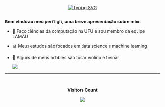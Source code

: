 <div align="center">
<a href="https://git.io/typing-svg"><img src="https://readme-typing-svg.demolab.com?font=Fira+Code&weight=600&size=25&duration=4000&pause=1000&color=add8e6&center=true&vCenter=true&width=435&lines=Olá+visitante!!;Sou o Leandro Marques; É um prazer 🎒." alt="Typing SVG" /></a>
</div>
<div>  
<div>  
  
##
**Bem vindo ao meu perfil git, uma breve apresentação sobre mim:**

- 🦇 Faço ciências da computação na UFU e sou membro da equipe LAMAU
- 📊 Meus estudos são focados em data science e machine learning
- 🧑 Alguns de meus hobbies são tocar violino e treinar


    <a href="https://www.linkedin.com/in/leandro-marques-b377a6271/" target="_blank"> <img src="https://img.shields.io/badge/LinkedIn-0077B5?style=for-the-badge&logo=linkedin&logoColor=white" target="_blank"></a>




---
<div align="center">
<br><p align="centre"><b>Visitors Count</b></p>  
<p align="center"><img align="center" src="https://profile-counter.glitch.me/{LeandroJerse}/count.svg" /></p> 
<br></div>

</div>
